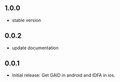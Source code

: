 ## 1.0.0

*  stable version

## 0.0.2

*  update documentation

## 0.0.1

*  Initial release: Get GAID in android and IDFA in ios.
